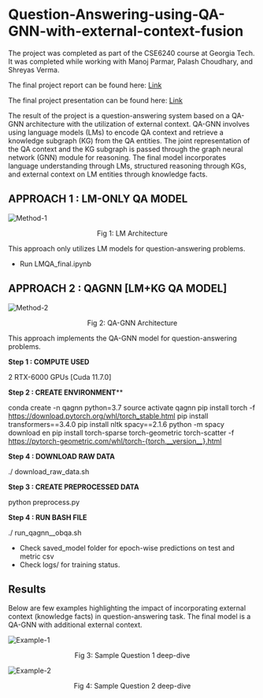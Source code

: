# Question-Answering-using-QA-GNN-with-external-context-fusion

The project was completed as part of the CSE6240 course at Georgia Tech. It was completed while working with Manoj Parmar, Palash Choudhary, and Shreyas Verma.

The final project report can be found here: [Link](https://github.com/pchoudhary23/Question-Answering-using-QA-GNN-with-external-context-fusion/blob/main/Report.pdf)

The final project presentation can be found here: [Link](https://github.com/pchoudhary23/Question-Answering-using-QA-GNN-with-external-context-fusion/blob/main/Presentation.pdf)

The result of the project is a question-answering system based on a QA-GNN architecture with the utilization of external context. QA-GNN involves using language models (LMs) to encode QA context and retrieve a knowledge subgraph (KG) from the QA entities. The joint representation of the QA context and the KG subgraph is passed through the graph neural network (GNN) module for reasoning. The final model incorporates language understanding through LMs, structured reasoning through KGs, and external context on LM entities through knowledge facts.


## APPROACH 1 : LM-ONLY QA MODEL ##

![Method-1](https://github.com/Sanchita-P/FusionMind/assets/47073198/33515a2c-3888-4033-89cc-28dc57129582)
<p align="center">
Fig 1: LM Architecture
</p>

This approach only utilizes LM models for question-answering problems.
- Run LMQA_final.ipynb

## APPROACH 2 : QAGNN [LM+KG QA MODEL] ##

![Method-2](https://github.com/Sanchita-P/FusionMind/assets/47073198/5df2f8fb-35ba-4400-bc18-0a3962854d3a)
<p align="center">
Fig 2: QA-GNN Architecture
</p>

This approach implements the QA-GNN model for question-answering problems.

****Step 1 : COMPUTE USED****

2 RTX-6000 GPUs [Cuda 11.7.0]

**Step 2 : CREATE ENVIRONMENT****

conda create -n qagnn python=3.7
source activate qagnn
pip install torch -f https://download.pytorch.org/whl/torch_stable.html
pip install transformers==3.4.0
pip install nltk spacy==2.1.6
python -m spacy download en
pip install torch-sparse torch-geometric torch-scatter -f https://pytorch-geometric.com/whl/torch-{torch.__version__}.html

**Step 4 : DOWNLOAD RAW DATA**

./ download_raw_data.sh

**Step 3 : CREATE PREPROCESSED DATA**

python preprocess.py

**Step 4 :  RUN BASH FILE**

./ run_qagnn__obqa.sh

- Check saved_model folder for epoch-wise predictions on test and metric csv
- Check logs/ for training status.

## Results ##

Below are few examples highlighting the impact of incorporating external context (knowledge facts) in question-answering task. The final model is a QA-GNN with additional external context.

![Example-1](https://github.com/Sanchita-P/FusionMind/assets/47073198/91e11df3-d5ab-4d55-85e3-013d0a60b9a0)
<p align="center">
Fig 3: Sample Question 1 deep-dive
</p>

![Example-2](https://github.com/Sanchita-P/FusionMind/assets/47073198/6cdd21aa-5eab-4fe3-8b66-561802f1247c)
<p align="center">
Fig 4: Sample Question 2 deep-dive
</p>
